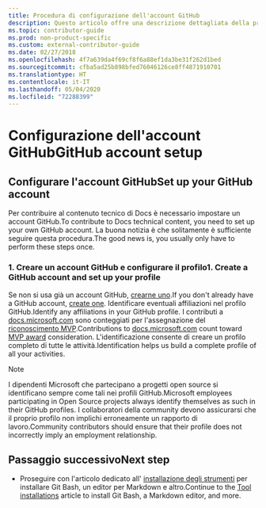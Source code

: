 ```yaml
---
title: Procedura di configurazione dell'account GitHub
description: Questo articolo offre una descrizione dettagliata della procedura di configurazione degli account per GitHub, necessari per contribuire al contenuto di docs.microsoft.com.
ms.topic: contributor-guide
ms.prod: non-product-specific
ms.custom: external-contributor-guide
ms.date: 02/27/2018
ms.openlocfilehash: 4f7a639da4f69cf8f6a88ef1da3be31f262d1bed
ms.sourcegitcommit: cfba5ad25b898bfed76046126ce8ff4871910701
ms.translationtype: HT
ms.contentlocale: it-IT
ms.lasthandoff: 05/04/2020
ms.locfileid: "72288399"
---
```

# <a name="github-account-setup"></a><span data-ttu-id="a32cf-103">Configurazione dell'account GitHub</span><span class="sxs-lookup"><span data-stu-id="a32cf-103">GitHub account setup</span></span>

## <a name="set-up-your-github-account"></a><span data-ttu-id="a32cf-104">Configurare l'account GitHub</span><span class="sxs-lookup"><span data-stu-id="a32cf-104">Set up your GitHub account</span></span>

<span data-ttu-id="a32cf-105">Per contribuire al contenuto tecnico di Docs è necessario impostare un account GitHub.</span><span class="sxs-lookup"><span data-stu-id="a32cf-105">To contribute to Docs technical content, you need to set up your own GitHub account.</span></span> <span data-ttu-id="a32cf-106">La buona notizia è che solitamente è sufficiente seguire questa procedura.</span><span class="sxs-lookup"><span data-stu-id="a32cf-106">The good news is, you usually only have to perform these steps once.</span></span>

### <a name="1-create-a-github-account-and-set-up-your-profile"></a><span data-ttu-id="a32cf-107">1. Creare un account GitHub e configurare il profilo</span><span class="sxs-lookup"><span data-stu-id="a32cf-107">1. Create a GitHub account and set up your profile</span></span>

<span data-ttu-id="a32cf-108">Se non si usa già un account GitHub, [crearne uno](https://github.com/join).</span><span class="sxs-lookup"><span data-stu-id="a32cf-108">If you don't already have a GitHub account, [create one](https://github.com/join).</span></span> <span data-ttu-id="a32cf-109">Identificare eventuali affiliazioni nel profilo GitHub.</span><span class="sxs-lookup"><span data-stu-id="a32cf-109">Identify any affiliations in your GitHub profile.</span></span> <span data-ttu-id="a32cf-110">I contributi a [docs.microsoft.com](https://docs.microsoft.com) sono conteggiati per l'assegnazione del [riconoscimento MVP](https://mvp.microsoft.com).</span><span class="sxs-lookup"><span data-stu-id="a32cf-110">Contributions to [docs.microsoft.com](https://docs.microsoft.com) count toward [MVP award](https://mvp.microsoft.com) consideration.</span></span> <span data-ttu-id="a32cf-111">L'identificazione consente di creare un profilo completo di tutte le attività.</span><span class="sxs-lookup"><span data-stu-id="a32cf-111">Identification helps us build a complete profile of all your activities.</span></span>

>[!NOTE]
> <span data-ttu-id="a32cf-112">I dipendenti Microsoft che partecipano a progetti open source si identificano sempre come tali nei profili GitHub.</span><span class="sxs-lookup"><span data-stu-id="a32cf-112">Microsoft employees participating in Open Source projects always identify themselves as such in their GitHub profiles.</span></span> <span data-ttu-id="a32cf-113">I collaboratori della community devono assicurarsi che il proprio profilo non implichi erroneamente un rapporto di lavoro.</span><span class="sxs-lookup"><span data-stu-id="a32cf-113">Community contributors should ensure that their profile does not incorrectly imply an employment relationship.</span></span>

## <a name="next-step"></a><span data-ttu-id="a32cf-114">Passaggio successivo</span><span class="sxs-lookup"><span data-stu-id="a32cf-114">Next step</span></span>

* <span data-ttu-id="a32cf-115">Proseguire con l'articolo dedicato all' [installazione degli strumenti](get-started-setup-tools.md) per installare Git Bash, un editor per Markdown e altro.</span><span class="sxs-lookup"><span data-stu-id="a32cf-115">Continue to the [Tool installations](get-started-setup-tools.md) article to install Git Bash, a Markdown editor, and more.</span></span>
